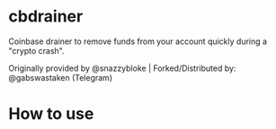 # cbdrainer
Coinbase drainer to remove funds from your account quickly during a "crypto crash".

Originally provided by @snazzybloke | Forked/Distributed by: @gabswastaken
(Telegram)

# How to use
